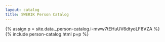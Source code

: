 ```yaml
---
layout: catalog
title: SWERIK Person Catalog
---
```

{% assign p = site.data._person-catalog.i-mww7tEHuUV6dtyoLF8VZA %}
{% include person-catalog.html p=p %}

